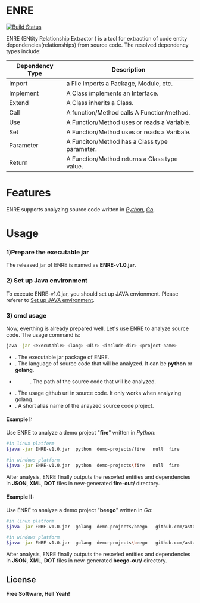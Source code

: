 # ENRE

[![Build Status](https://travis-ci.org/joemccann/dillinger.svg?branch=master)](https://travis-ci.org/joemccann/dillinger)

ENRE (ENtity Relationship Extractor ) is a tool for extraction of code entity dependencies(relationships) from source code. The resolved dependency types include:

| Dependency Type | Description |
| ------ | ------ |
| Import | a File imports a Package, Module, etc. |
| Implement | A Class implements an Interface. |
| Extend | A Class inherits a Class. |
| Call | A function/Method calls A Function/method. |
| Use  | A Function/Method uses or reads a Variable. |
| Set | A Function/Method uses or reads a Varibale. |
| Parameter | A Funciton/Method has a Class type parameter. |
| Return | A Function/Method returns a Class type value. |


# Features
ENRE supports analyzing source code written in [*Python*](https://www.python.org/), [*Go*](https://golang.org/). 

# Usage
###  1)Prepare the executable jar
The released jar of ENRE is named as **ENRE-v1.0.jar**.
###  2) Set up Java environment 
To execute ENRE-v1.0.jar, you should set up JAVA envionment. Please referer to [Set up JAVA environment](https://docs.oracle.com/javase/7/docs/webnotes/install/). 
### 3) cmd usage
Now, everthing is already prepared well. Let's use ENRE to analyze source code. 
The usage command is:
```sh
java -jar <executable> <lang> <dir> <include-dir> <project-name>
```
- <executable>. The executable jar package of ENRE.
- <lang>. The language of source code that will be analyzed. It can be **python** or **golang**.
- <dir>. The path of the source code that will be analyzed.
- <include-dir>. The usage github url in source code. It only works when analyzing golang.
- <project-name>. A short alias name of the anayzed source code project.  

#### Example I:
Use ENRE to analyze a demo project "**fire**" written in *Python*: 
```sh
#in linux platform 
$java -jar ENRE-v1.0.jar  python  demo-projects/fire   null  fire   
```
```sh
#in windows platform
$java -jar ENRE-v1.0.jar  python  demo-projects\fire   null  fire 
```

After analysis, ENRE finally outputs the resovled entities and dependencies in **JSON**, **XML**, **DOT** files in new-generated **fire-out/** directory.

#### Example II:
Use ENRE to analyze a demo project "**beego**" written in  *Go*:
```sh
#in linux platform 
$java -jar ENRE-v1.0.jar  golang  demo-projects/beego   github.com/astaxie/beego  beego  
```
```sh
#in windows platform
$java -jar ENRE-v1.0.jar  golang  demo-projects\beego   github.com/astaxie/beego  beego
```
After analysis, ENRE finally outputs the resovled entities and dependencies in **JSON**, **XML**, **DOT** files in new-generated **beego-out/** directory.

License
----

**Free Software, Hell Yeah!**
